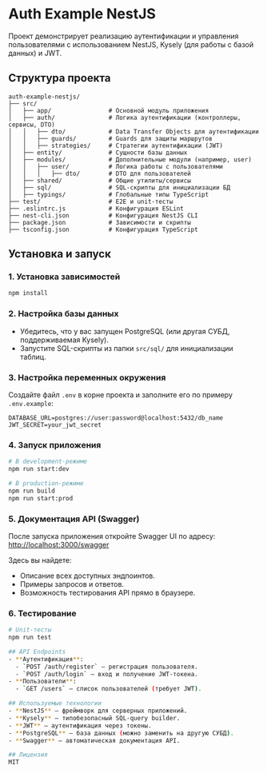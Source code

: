 # Auth Example NestJS

Проект демонстрирует реализацию аутентификации и управления пользователями с использованием NestJS, Kysely (для работы с базой данных) и JWT.

## Структура проекта

```
auth-example-nestjs/
├── src/
│   ├── app/                # Основной модуль приложения
│   ├── auth/               # Логика аутентификации (контроллеры, сервисы, DTO)
│   │   ├── dto/            # Data Transfer Objects для аутентификации
│   │   ├── guards/         # Guards для защиты маршрутов
│   │   ├── strategies/     # Стратегии аутентификации (JWT)
│   ├── entity/             # Сущности базы данных
│   ├── modules/            # Дополнительные модули (например, user)
│   │   ├── user/           # Логика работы с пользователями
│   │   │   ├── dto/        # DTO для пользователей
│   ├── shared/             # Общие утилиты/сервисы
│   ├── sql/                # SQL-скрипты для инициализации БД
│   ├── typings/            # Глобальные типы TypeScript
├── test/                   # E2E и unit-тесты
├── .eslintrc.js            # Конфигурация ESLint
├── nest-cli.json           # Конфигурация NestJS CLI
├── package.json            # Зависимости и скрипты
├── tsconfig.json           # Конфигурация TypeScript
```


## Установка и запуск

### 1. Установка зависимостей
```bash
npm install
```

### 2. Настройка базы данных
- Убедитесь, что у вас запущен PostgreSQL (или другая СУБД, поддерживаемая Kysely).
- Запустите SQL-скрипты из папки `src/sql/` для инициализации таблиц.

### 3. Настройка переменных окружения
Создайте файл `.env` в корне проекта и заполните его по примеру `.env.example`:
```env
DATABASE_URL=postgres://user:password@localhost:5432/db_name
JWT_SECRET=your_jwt_secret
```

### 4. Запуск приложения
```bash
# В development-режиме
npm run start:dev

# В production-режиме
npm run build
npm run start:prod
```

### 5. Документация API (Swagger)
После запуска приложения откройте Swagger UI по адресу:
[http://localhost:3000/swagger](http://localhost:3000/swagger)

Здесь вы найдете:
- Описание всех доступных эндпоинтов.
- Примеры запросов и ответов.
- Возможность тестирования API прямо в браузере.

### 6. Тестирование
```bash
# Unit-тесты
npm run test

## API Endpoints
- **Аутентификация**:
  - `POST /auth/register` — регистрация пользователя.
  - `POST /auth/login` — вход и получение JWT-токена.
- **Пользователи**:
  - `GET /users` — список пользователей (требует JWT).

## Используемые технологии
- **NestJS** — фреймворк для серверных приложений.
- **Kysely** — типобезопасный SQL-query builder.
- **JWT** — аутентификация через токены.
- **PostgreSQL** — база данных (можно заменить на другую СУБД).
- **Swagger** — автоматическая документация API.

## Лицензия
MIT
